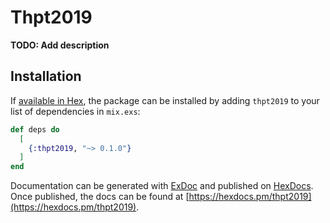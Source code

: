 # Thpt2019

**TODO: Add description**

## Installation

If [available in Hex](https://hex.pm/docs/publish), the package can be installed
by adding `thpt2019` to your list of dependencies in `mix.exs`:

```elixir
def deps do
  [
    {:thpt2019, "~> 0.1.0"}
  ]
end
```

Documentation can be generated with [ExDoc](https://github.com/elixir-lang/ex_doc)
and published on [HexDocs](https://hexdocs.pm). Once published, the docs can
be found at [https://hexdocs.pm/thpt2019](https://hexdocs.pm/thpt2019).


